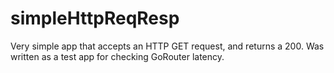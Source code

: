 # simpleHttpReqResp
Very simple app that accepts an HTTP GET request, and returns a 200.  Was written as a test app for checking GoRouter latency.
